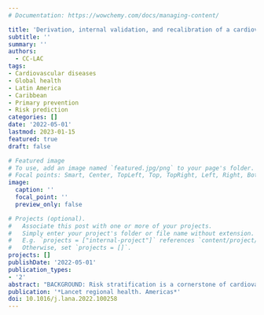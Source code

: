 ```yaml
---
# Documentation: https://wowchemy.com/docs/managing-content/

title: 'Derivation, internal validation, and recalibration of a cardiovascular risk score for Latin America and the Caribbean (Globorisk-LAC): A pooled analysis of cohort studies.'
subtitle: ''
summary: ''
authors:
  - CC-LAC
tags:
- Cardiovascular diseases
- Global health
- Latin America
- Caribbean
- Primary prevention
- Risk prediction
categories: []
date: '2022-05-01'
lastmod: 2023-01-15
featured: true
draft: false

# Featured image
# To use, add an image named `featured.jpg/png` to your page's folder.
# Focal points: Smart, Center, TopLeft, Top, TopRight, Left, Right, BottomLeft, Bottom, BottomRight.
image:
  caption: ''
  focal_point: ''
  preview_only: false

# Projects (optional).
#   Associate this post with one or more of your projects.
#   Simply enter your project's folder or file name without extension.
#   E.g. `projects = ["internal-project"]` references `content/project/deep-learning/index.md`.
#   Otherwise, set `projects = []`.
projects: []
publishDate: '2022-05-01'
publication_types:
- '2'
abstract: "BACKGROUND: Risk stratification is a cornerstone of cardiovascular disease (CVD) prevention and a main strategy proposed to achieve global goals of reducing premature CVD deaths. There are no cardiovascular risk scores based on data from Latin America and the Caribbean (LAC) and it is unknown how well risk scores based on European and North American cohorts represent true risk among LAC populations. METHODS: We developed a CVD (including coronary heart disease and stroke) risk score for fatal/non-fatal events using pooled data from 9 prospective cohorts with 21,378 participants and 1,202 events. We developed laboratory-based (systolic blood pressure, total cholesterol, diabetes, and smoking), and office-based (body mass index replaced total cholesterol and diabetes) models. We used Cox proportional hazards and held back a subset of participants to internally validate our models by estimating Harrell's C-statistic and calibration slopes. FINDINGS: The C-statistic for the laboratory-based model was 72% (70-74%), the calibration slope was 0.994 (0.934-1.055) among men and 0.852 (0.761-0.942) among women; for the office-based model the C-statistic was 71% (69-72%) and the calibration slope was 1.028 (0.980-1.076) among men and 0.811 (0.663-0.958) among women. In the pooled sample, using a 20% risk threshold, the laboratory-based model had sensitivity of 21.9% and specificity of 94.2%. Lowering the threshold to 10% increased sensitivity to 52.3% and reduced specificity to 78.7%. INTERPRETATION: The cardiovascular risk score herein developed had adequate discrimination and calibration. The Globorisk-LAC would be more appropriate for LAC than the current global or regional risk scores. This work provides a tool to strengthen risk-based cardiovascular prevention in LAC. FUNDING: Wellcome Trust (214185/Z/18/Z)."
publication: '*Lancet regional health. Americas*'
doi: 10.1016/j.lana.2022.100258
---
```

